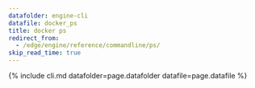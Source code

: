 ```yaml
---
datafolder: engine-cli
datafile: docker_ps
title: docker ps
redirect_from:
  - /edge/engine/reference/commandline/ps/
skip_read_time: true
---
```

<!--
This page is automatically generated from Docker's source code. If you want to
suggest a change to the text that appears here, open a ticket or pull request
in the source repository on GitHub:

https://github.com/docker/cli
-->
{% include cli.md datafolder=page.datafolder datafile=page.datafile %}
